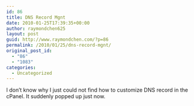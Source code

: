 ```yaml
---
id: 86
title: DNS Record Mgnt
date: 2010-01-25T17:39:35+00:00
author: raymondchen625
layout: post
guid: http://www.raymondchen.com/?p=86
permalink: /2010/01/25/dns-record-mgnt/
original_post_id:
  - "86"
  - "1083"
categories:
  - Uncategorized
---
```

I don&#8217;t know why I just could not find how to customize DNS record in the cPanel. It suddenly popped up just now.